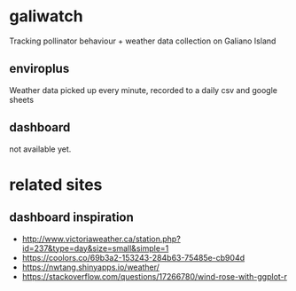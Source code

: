 # galiwatch
Tracking pollinator behaviour + weather data collection on Galiano Island

## enviroplus

Weather data picked up every minute, recorded to a daily csv and google sheets

## dashboard

not available yet.

# related sites

## dashboard inspiration

* http://www.victoriaweather.ca/station.php?id=237&type=day&size=small&simple=1
* https://coolors.co/69b3a2-153243-284b63-75485e-cb904d
* https://nwtang.shinyapps.io/weather/
* https://stackoverflow.com/questions/17266780/wind-rose-with-ggplot-r